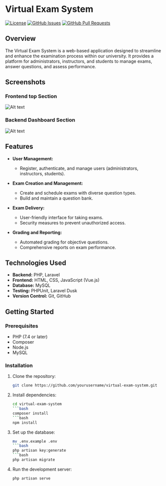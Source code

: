 # Virtual Exam System

[![License](https://img.shields.io/badge/License-MIT-blue.svg)](LICENSE)
[![GitHub Issues](https://img.shields.io/github/issues/yourusername/virtual-exam-system)](https://github.com/yourusername/virtual-exam-system/issues)
[![GitHub Pull Requests](https://img.shields.io/github/issues-pr/yourusername/virtual-exam-system)](https://github.com/yourusername/virtual-exam-system/pulls)

<!-- Add a brief project description and an optional logo -->

## Overview

The Virtual Exam System is a web-based application designed to streamline and enhance the examination process within our university. It provides a platform for administrators, instructors, and students to manage exams, answer questions, and assess performance.

<!-- Add any relevant screenshots, images, or GIFs -->

## Screenshots
### Frontend top Section
![Alt text](https://pbs.twimg.com/media/GD09LokboAAbqJC?format=jpg&name=900x900)

### Backend Dashboard Section
![Alt text](https://pbs.twimg.com/media/GD06xrWaAAAsfUd?format=jpg&name=900x900)

## Features

- **User Management:**
  - Register, authenticate, and manage users (administrators, instructors, students).

- **Exam Creation and Management:**
  - Create and schedule exams with diverse question types.
  - Build and maintain a question bank.

- **Exam Delivery:**
  - User-friendly interface for taking exams.
  - Security measures to prevent unauthorized access.

- **Grading and Reporting:**
  - Automated grading for objective questions.
  - Comprehensive reports on exam performance.

## Technologies Used

- **Backend:** PHP, Laravel
- **Frontend:** HTML, CSS, JavaScript (Vue.js)
- **Database:** MySQL
- **Testing:** PHPUnit, Laravel Dusk
- **Version Control:** Git, GitHub

## Getting Started

### Prerequisites

- PHP (7.4 or later)
- Composer
- Node.js
- MySQL

### Installation

1. Clone the repository:
   ```bash
   git clone https://github.com/yourusername/virtual-exam-system.git

2. Install dependencies:
   ```bash
   cd virtual-exam-system
   ```bash
   composer install
   ```bash
   npm install

3. Set up the database:
   ```bash
   mv .env.example .env
   ```bash
   php artisan key:generate
   ```bash
   php artisan migrate

4. Run the development server:
   ```bash
   php artisan serve
   
